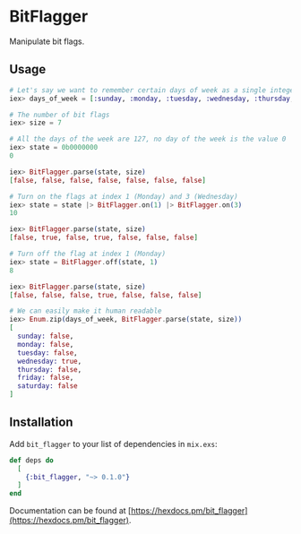 # BitFlagger

Manipulate bit flags.

## Usage

```elixir
# Let's say we want to remember certain days of week as a single integer
iex> days_of_week = [:sunday, :monday, :tuesday, :wednesday, :thursday, :friday, :saturday]

# The number of bit flags
iex> size = 7

# All the days of the week are 127, no day of the week is the value 0
iex> state = 0b0000000
0

iex> BitFlagger.parse(state, size)
[false, false, false, false, false, false, false]

# Turn on the flags at index 1 (Monday) and 3 (Wednesday)
iex> state = state |> BitFlagger.on(1) |> BitFlagger.on(3)
10

iex> BitFlagger.parse(state, size)
[false, true, false, true, false, false, false]

# Turn off the flag at index 1 (Monday)
iex> state = BitFlagger.off(state, 1)
8

iex> BitFlagger.parse(state, size)
[false, false, false, true, false, false, false]

# We can easily make it human readable
iex> Enum.zip(days_of_week, BitFlagger.parse(state, size))
[
  sunday: false,
  monday: false,
  tuesday: false,
  wednesday: true,
  thursday: false,
  friday: false,
  saturday: false
]
```

## Installation

Add `bit_flagger` to your list of dependencies in `mix.exs`:

```elixir
def deps do
  [
    {:bit_flagger, "~> 0.1.0"}
  ]
end
```

Documentation can be found at [https://hexdocs.pm/bit_flagger](https://hexdocs.pm/bit_flagger).
